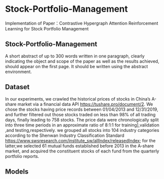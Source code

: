 # Stock-Portfolio-Management
Implementation of Paper：Contrastive Hypergraph Attention Reinforcement Learning for Stock Portfolio Management
## Stock-Portfolio-Management
A short abstract of up to 300 words written in one paragraph, clearly indicating the object and scope of the paper as well as the results achieved, should appear on the first page. It should be written using the abstract environment.
## Dataset
In our experiments, we crawled the historical prices of stocks in China’s A-share market via a financial data API https://tushare.pro/document/2. We chose the stocks having price records between 01/04/2013 and 12/31/2019, and further filtered out those stocks traded on less than 98% of all trading days, finally leading to 758 stocks. The price data were chronologically split into three time periods in an approximate ratio of 8:1:1 for training],validation ,and testing,respectively.
we grouped all stocks into 104 industry categories according to the Shenwan Industry Classification Standard https://www.swsresearch.com/institute_sw/allIndex/releasedIndex; for the latter,we selected 61 mutual funds established before 2013 in the A-share market, and acquired the constituent stocks of each fund from the quarterly portfolio reports.
## Models
